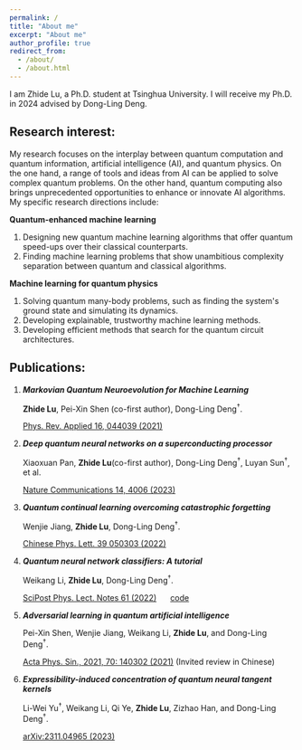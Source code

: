 ```yaml
---
permalink: /
title: "About me"
excerpt: "About me"
author_profile: true
redirect_from: 
  - /about/
  - /about.html
---
```


I am Zhide Lu, a Ph.D. student at Tsinghua University. I will receive my Ph.D. in 2024 advised by Dong-Ling Deng.

## Research interest:

My research focuses on the interplay between quantum computation and quantum information, artificial intelligence (AI), and quantum physics. On the one hand, a range of tools and ideas from AI can be applied to solve complex quantum problems. On the other hand, quantum computing also brings unprecedented opportunities to enhance or innovate AI algorithms. 
My specific research directions include:

**Quantum-enhanced machine learning**

1. Designing new quantum machine learning algorithms that offer quantum speed-ups over their classical counterparts.
2. Finding machine learning problems that show unambitious complexity separation between quantum and classical algorithms.

**Machine learning for quantum physics**

1. Solving quantum many-body problems, such as finding the system's ground state and simulating its dynamics. 
2. Developing explainable, trustworthy machine learning methods. 
3. Developing efficient methods that search for the quantum circuit architectures.

## Publications:

1. ***Markovian Quantum Neuroevolution for Machine Learning***
   
   **Zhide Lu**, Pei-Xin Shen (co-first author), Dong-Ling Deng<sup>$\dagger$</sup>.

   [Phys. Rev. Applied 16, 044039 (2021)](https://journals.aps.org/prapplied/abstract/10.1103/PhysRevApplied.16.044039) 

2. ***Deep quantum neural networks on a superconducting processor***

   Xiaoxuan Pan, **Zhide Lu**(co-first author), Dong-Ling Deng<sup>$\dagger$</sup>, Luyan Sun<sup>$\dagger$</sup>, et al.

   [Nature Communications 14, 4006 (2023)](https://www.nature.com/articles/s41467-023-39785-8)


3. ***Quantum continual learning overcoming catastrophic forgetting***

   Wenjie Jiang, **Zhide Lu**, Dong-Ling Deng<sup>$\dagger$</sup>.

   [Chinese Phys. Lett. 39 050303 (2022)](https://iopscience.iop.org/article/10.1088/0256-307X/39/5/050303)

4. ***Quantum neural network classifiers: A tutorial***

   Weikang Li, **Zhide Lu**, Dong-Ling Deng<sup>$\dagger$</sup>.

   [SciPost Phys. Lect. Notes 61 (2022)](https://scipost.org/SciPostPhysLectNotes.61)  $\quad$
   [code](https://github.com/LWKJJONAK/Quantum_Neural_Network_Classifiers)


5. ***Adversarial learning in quantum artificial intelligence***

   Pei-Xin Shen, Wenjie Jiang, Weikang Li, **Zhide Lu**, and Dong-Ling Deng<sup>$\dagger$</sup>.
 
   [Acta Phys. Sin., 2021, 70: 140302 (2021)](https://wulixb.iphy.ac.cn/en/article/doi/10.7498/aps.70.20210789) (Invited review in Chinese)

6. ***Expressibility-induced concentration of quantum neural tangent kernels***

   Li-Wei Yu<sup>$\dagger$</sup>, Weikang Li, Qi Ye, **Zhide Lu**, Zizhao Han, and Dong-Ling Deng<sup>$\dagger$</sup>.

   [arXiv:2311.04965 (2023)](https://arxiv.org/abs/2311.04965)









   

